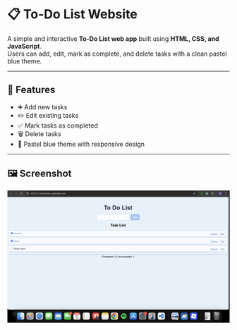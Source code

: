 # 📋 To-Do List Website  

A simple and interactive **To-Do List web app** built using **HTML, CSS, and JavaScript**.  
Users can add, edit, mark as complete, and delete tasks with a clean pastel blue theme.  

---

## 🚀 Features  
- ➕ Add new tasks  
- ✏️ Edit existing tasks  
- ✅ Mark tasks as completed  
- 🗑 Delete tasks  
- 🎨 Pastel blue theme with responsive design  

---

## 🖼️ Screenshot  

![Screenshot](https://github.com/ishita-wadhwa/todo-app/blob/main/todo-app%20screenshot.png?raw=true.png)

